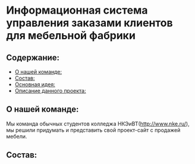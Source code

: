 # Информационная система управления заказами клиентов для мебельной фабрики

## Содержание:
- [О нашей команде:](#o-nas)
- [Состав:](#sostav)
- [Основная идея:](#idea)
- [Описание данного проекта:](#info)

## О нашей команде:
Мы команда обычных студентов колледжа НКЭиВТ(http://www.nke.ru/), мы решили придумать и представить свой проект-сайт с продажей мебели.

## Состав:
